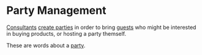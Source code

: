 # Party Management

[Consultants](glossary.md#consultant) [create parties](./features/create_party.feature) in order to bring [guests](glossary.md#guest) who might be interested in buying products, or hosting a party themself.






These are words about a [party](#party).


